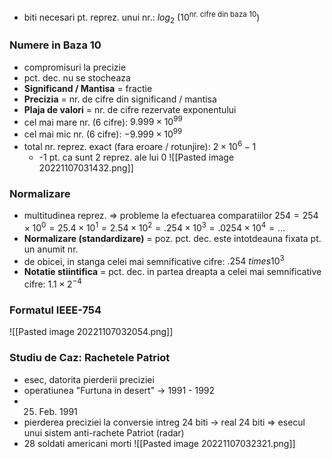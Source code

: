 - biti necesari pt. reprez. unui nr.: $log_2 \ (10 ^ {\text{nr. cifre din baza }10})$

### Numere in Baza 10
- compromisuri la precizie
- pct. dec. nu se stocheaza
- **Significand / Mantisa** = fractie
- **Precizia** = nr. de cifre din significand / mantisa
- **Plaja de valori** = nr. de cifre rezervate exponentului
- cel mai mare nr. (6 cifre): $9.999 \times 10^{99}$
- cel mai mic nr. (6 cifre): $-9.999 \times 10^{99}$
- total nr. reprez. exact (fara eroare / rotunjire): $2 \times 10^6 - 1$
	- -1 pt. ca sunt 2 reprez. ale lui 0
![[Pasted image 20221107031432.png]]

### Normalizare
- multitudinea reprez. => probleme la efectuarea comparatiilor
	$254 = 254 \times 10^0 = 25.4 \times 10^1 = 2.54 \times 10^2 = .254 \times 10^3 = .0254 \times 10^4 = ...$
- **Normalizare (standardizare)** = poz. pct. dec. este intotdeauna fixata pt. un anumit nr.
- de obicei, in stanga celei mai semnificative cifre: $.254 \ times 10^3$
- **Notatie stiintifica** = pct. dec. in partea dreapta a celei mai semnificative cifre: $1.1 \times 2^{-4}$

### Formatul IEEE-754
![[Pasted image 20221107032054.png]]

### Studiu de Caz: Rachetele Patriot
- esec, datorita pierderii preciziei
- operatiunea "Furtuna in desert" -> 1991 - 1992
- 25. Feb. 1991
- pierderea preciziei la conversie intreg 24 biti -> real 24 biti
  => esecul unui sistem anti-rachete Patriot (radar)
- 28 soldati americani morti
![[Pasted image 20221107032321.png]]
